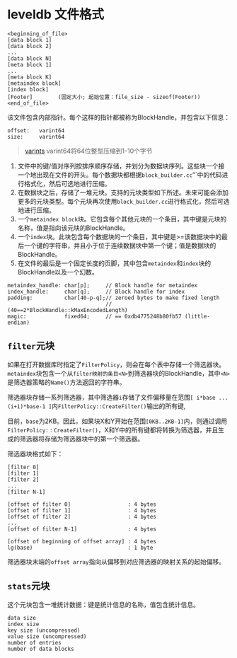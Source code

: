 # leveldb 文件格式

```
<beginning_of_file>
[data block 1]
[data block 2]
...
[data block N]
[meta block 1]
...
[meta block K]
[metaindex block]
[index block]
[Footer]        (固定大小; 起始位置：file_size - sizeof(Footer))
<end_of_file>
```

该文件包含内部指针。每个这样的指针都被称为BlockHandle，并包含以下信息：

```
offset:   varint64
size:     varint64
```

> [varints](https://developers.google.com/protocol-buffers/docs/encoding#varints)
> varint64将64位整型压缩到1-10个字节

1. 文件中的键/值对序列按排序顺序存储，并划分为数据块序列。这些块一个接一个地出现在文件的开头。每个数据块都根据`block_builder.cc`”`中的代码进行格式化，然后可选地进行压缩。
2. 在数据块之后，存储了一堆元块。支持的元块类型如下所述。未来可能会添加更多的元块类型。每个元块再次使用`block_builder.cc`进行格式化，然后可选地进行压缩。
3. 一个`metaindex block`块。它包含每个其他元块的一个条目，其中键是元块的名称，值是指向该元块的BlockHandle。
4. 一个`index`块。此块包含每个数据块的一个条目，其中键是>=该数据块中的最后一个键的字符串，并且小于位于连续数据块中第一个键；值是数据块的BlockHandle。
5. 在文件的最后是一个固定长度的页脚，其中包含`metaindex`和`index`块的BlockHandle以及一个幻数。

```
metaindex_handle: char[p];     // Block handle for metaindex
index_handle:     char[q];     // Block handle for index
padding:          char[40-p-q];// zeroed bytes to make fixed length
                               // (40==2*BlockHandle::kMaxEncodedLength)
magic:            fixed64;     // == 0xdb4775248b80fb57 (little-endian)
```

## `filter`元块

如果在打开数据库时指定了`FilterPolicy`，则会在每个表中存储一个筛选器块。`metaindex`块包含一个从`filter映射的条目<N>`到筛选器块的BlockHandle，其中`<N>`是筛选器策略的`Name()`方法返回的字符串。

筛选器块存储一系列筛选器，其中筛选器`i`存储了文件偏移量在范围`[ i*base ... (i+1)*base-1 ]`内`FilterPolicy::CreateFilter()`输出的所有键,

目前，`base`为2KB。因此，如果块X和Y开始在范围`[0KB..2KB-1]`内，则通过调用`FilterPolicy:：CreateFilter()`，X和Y中的所有键都将转换为筛选器，并且生成的筛选器将存储为筛选器块中的第一个筛选器。

筛选器块格式如下：

```
[filter 0]
[filter 1]
[filter 2]
...
[filter N-1]

[offset of filter 0]                  : 4 bytes
[offset of filter 1]                  : 4 bytes
[offset of filter 2]                  : 4 bytes
...
[offset of filter N-1]                : 4 bytes

[offset of beginning of offset array] : 4 bytes
lg(base)                              : 1 byte
```

筛选器块末端的`offset array`指向从偏移到对应筛选器的映射关系的起始偏移。

## `stats`元块

这个元块包含一堆统计数据：键是统计信息的名称，值包含统计信息。
```
data size
index size
key size (uncompressed)
value size (uncompressed)
number of entries
number of data blocks
```